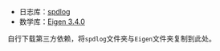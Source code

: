 - 日志库：[spdlog](https://github.com/gabime/spdlog)
- 数学库：[Eigen 3.4.0](https://eigen.tuxfamily.org/index.php?title=Main_Page)

自行下载第三方依赖，将`spdlog`文件夹与`Eigen`文件夹复制到此处。